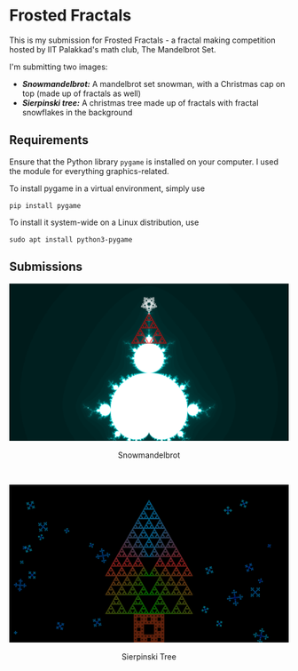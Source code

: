 # Frosted Fractals

This is my submission for Frosted Fractals - a fractal making competition hosted by IIT Palakkad's math club, The Mandelbrot Set.

I'm submitting two images:

- ***Snowmandelbrot:*** A mandelbrot set snowman, with a Christmas cap on top (made up of fractals as well)
- ***Sierpinski tree:*** A christmas tree made up of fractals with fractal snowflakes in the background



## Requirements

Ensure that the Python library `pygame` is installed on your computer. I used the module for everything graphics-related.

To install pygame in a virtual environment, simply use

```
pip install pygame
```

To install it system-wide on a Linux distribution, use

```
sudo apt install python3-pygame
```


## Submissions

![Snowmandelbrot](snowmandelbrot/snowmandelbrot-4k.png)
<p align="center">Snowmandelbrot</p> <br>

![Sierpinski Tree](sierpinski-tree/sierpinski-tree-4k.png)
<p align="center">Sierpinski Tree</p> <br>
